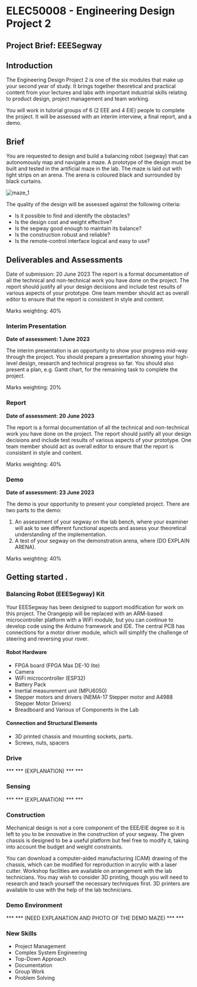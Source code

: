# ELEC50008 - Engineering Design Project 2
## Project Brief: EEESegway
## Introduction

The Engineering Design Project 2 is one of the six modules that make up your second year of study. It brings together theoretical and practical content from your lectures and labs with important industrial skills relating to product design, project management and team working.

You will work in tutorial groups of 6 (2 EEE and 4 EIE) people to complete the project. It will be assessed with an interim interview, a final report, and a demo.

## Brief

You are requested to design and build a balancing robot (segway) that can autonomously map and navigate a maze. A prototype of the design must be built and tested in the artificial maze in the lab. The maze is laid out with light strips on an arena. The arena is coloured black and surrounded by black curtains.

![maze_1](https://github.com/hakanmerdan/EEESegway/assets/85967283/96d75358-97a4-448e-8e47-b80029e69f10)

The quality of the design will be assessed against the following criteria:
-	Is it possible to find and identify the obstacles?
-	Is the design cost and weight effective?
-	Is the segway good enough to maintain its balance?
-	Is the construction robust and reliable?
-	Is the remote-control interface logical and easy to use?


## Deliverables and Assessments

Date of submission: 20 June 2023 
The report is a formal documentation of all the technical and non-technical work you have done on the project. The report should justify all your design decisions and include test results of various aspects of your prototype. One team member should act as overall editor to ensure that the report is consistent in style and content.

Marks weighting: 40%

### Interim Presentation
**Date of assessment:  1 June 2023**

The interim presentation is an opportunity to show your progress mid-way through the project. You should prepare a presentation showing your high-level design, research and technical progress so far. You should also present a plan, e.g. Gantt chart, for the remaining task to complete the project.

Marks weighting: 20%

### Report
**Date of assessment:  20 June 2023**

The report is a formal documentation of all the technical and non-technical work you have done on the project. The report should justify all your design decisions and include test results of various aspects of your prototype. One team member should act as overall editor to ensure that the report is consistent in style and content.

Marks weighting: 40%

### Demo
**Date of assessment:  23 June 2023**

The demo is your opportunity to present your completed project. There are two parts to the demo:
1.	An assessment of your segway on the lab bench, where your examiner will ask to see different functional aspects and assess your theoretical understanding of the implementation.
2.	A test of your segway on the demonstration arena, where (DO EXPLAIN ARENA).

Marks weighting: 40%

## Getting started	.
### Balancing Robot (EEESegway) Kit

Your EEESegway has been designed to support modification for work on this project. The Orangepip will be replaced with an ARM-based microcontroller platform with a WiFi module, but you can continue to develop code using the Arduino framework and IDE.
The central PCB has connections for a motor driver module, which will simplify the challenge of steering and reversing your rover.

#### Robot Hardware

-	FPGA board (FPGA Max DE-10 lite)
-	Camera
-	WiFi microcontroller (ESP32)
-	Battery Pack 
-	Inertial measurement unit (MPU6050)
-	Stepper motors and drivers (NEMA-17 Stepper motor and A4988 Stepper Motor Drivers)
-	Breadboard and Various of Components in the Lab

#### Connection and Structural Elements 

-	3D printed chassis and mounting sockets, parts.
-	Screws, nuts, spacers

		
### Drive

*** *** (EXPLANATION) *** ***

### Sensing

*** *** (EXPLANATION) *** ***
			
### Construction
Mechanical design is not a core component of the EEE/EIE degree so it is left to you to be innovative in the construction of your segway.
The given chassis is designed to be a useful platform but feel free to modify it, taking into account the budget and weight constraints.
			
You can download a computer-aided manufacturing (CAM) drawing of the chassis, which can be modified for reproduction in acrylic with a laser cutter.
Workshop facilities are available on arrangement with the lab technicians.
You may wish to consider 3D printing, though you will need to research and teach yourself the necessary techniques first.
3D printers are available to use with the help of the lab technicians.	

### Demo Environment

*** *** (NEED EXPLANATION AND PHOTO OF THE DEMO MAZE) *** ***


### New Skills

-	Project Management
-	Complex System Engineering
-	Top-Down Approach
-	Documentation
-	Group Work
-	Problem Solving

